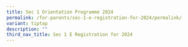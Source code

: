 ```yaml
---
title: Sec 1 Orientation Programme 2024
permalink: /for-parents/sec-1-e-registration-for-2024/permalink/
variant: tiptap
description: ""
third_nav_title: Sec 1 E Registration for 2024
---
```

